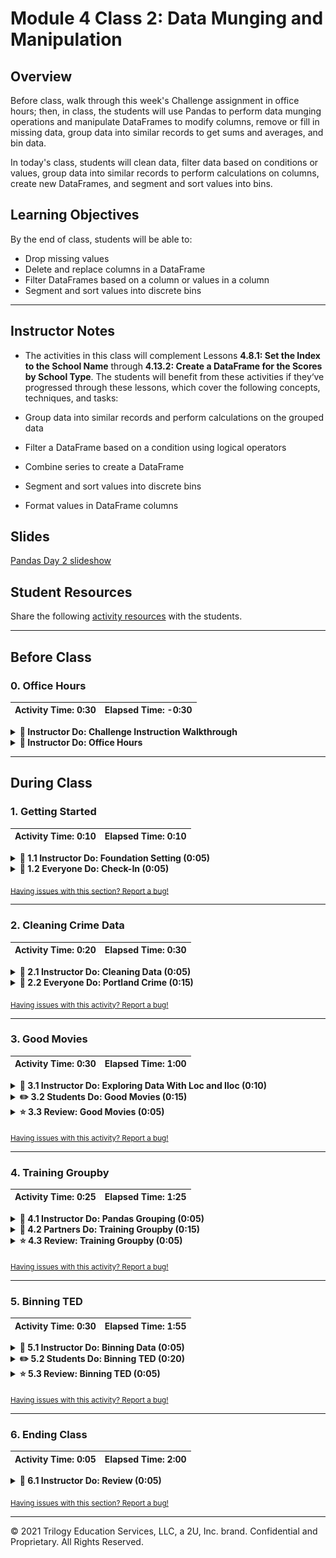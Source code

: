 # Module 4 Class 2: Data Munging and Manipulation

## Overview

Before class, walk through this week's Challenge assignment in office hours; then, in class, the students will use Pandas to perform data munging operations and manipulate DataFrames to modify columns, remove or fill in missing data, group data into similar records to get sums and averages, and bin data. 

In today's class, students will clean data, filter data based on conditions or values, group data into similar records to perform calculations on columns, create new DataFrames, and segment and sort values into bins. 

## Learning Objectives

By the end of class, students will be able to:

* Drop missing values
* Delete and replace columns in a DataFrame
* Filter DataFrames based on a column or values in a column
* Segment and sort values into discrete bins

- - -

## Instructor Notes

* The activities in this class will complement Lessons **4.8.1: Set the Index to the School Name** through **4.13.2: Create a DataFrame for the Scores by School Type**.  The students will benefit from these activities if they‘ve progressed through these lessons, which cover the following concepts, techniques, and tasks:  

* Group data into similar records and perform calculations on the grouped data
* Filter a DataFrame based on a condition using logical operators
* Combine series to create a DataFrame
* Segment and sort values into discrete bins
* Format values in DataFrame columns


## Slides

[Pandas Day 2 slideshow](https://docs.google.com/presentation/d/11y5nViOJ4e7Plb4U5WWqDy49-nSIYHBd_ubp2LlIQG0/edit?usp=sharing)

## Student Resources

Share the following [activity resources](https://2u-data-curriculum-team.s3.amazonaws.com/data-viz-online-lesson-plans/04-Lessons/4-2-Student-Resources.zip) with the students. 

- - - 

## Before Class

### 0. Office Hours

| Activity Time: 0:30       |  Elapsed Time:     -0:30  |
|---------------------------|---------------------------|

<details>
  <summary><strong>📣 Instructor Do: Challenge Instruction Walkthrough</strong></summary>

Let the students know that the first few minutes of Office Hours will include a walkthrough of the Challenge requirements and rubric, as well as helpful tips to ensure they know exactly what they need to successfully complete the Challenge.

Open the Challenge in Canvas and go through the high-level instructions and requirements with your class. Be sure to check for understanding.

Open the Rubric in Canvas, go through the Mastery column with your class, and show how it maps back to the requirements for each deliverable. Be sure to check for understanding.

Review the following tips to ensure clarity on the Challenge:

For **Deliverable 1: Replace ninth grade reading and math scores:** they will be using the `loc` method with conditional statements and comparison or logical operators to retrieve the reading and math scores of the ninth graders at Thomas High School. Once they retrieve the scores, they will need to replace the scores with `NaN` using `np.nan`.

We have provided the [PyCitySchools Challenge starter code](../../../01-Assignments/04-PyCitySchools/Resources/PyCitySchools_Challenge_starter_code.ipynb) that goes through the data cleaning process of the student names. After that, there are commented sections where students will need to add code to complete this part of the challenge.

To help students with this part of the challenge, go over any activity in the lesson plans that uses the `loc` method.  We have also provided a video on using the `loc` method with conditional statements and comparison or logical operators to retrieve the passing grades for all the students.

For **Deliverable 2: Repeat the school district analysis:** they will need to repeat the school district analysis they did in the module. Let the students know that re-analyzing data that has been changed is a common task for data analysts, and it will likely be something that they have to do in the future.

We suggest that the students make a copy of the `PyCitySchools.ipynb` file, rename it `PyCitySchools_Challenge.ipynb`, and then copy the code from the `PyCitySchools Challenge starter code` and paste into the top of the `PyCitySchools_Challenge.ipynb`file. This will make it easier for them to complete Deliverable 2.

For this deliverable, they'll have to do more data munging to recreate the district and school summary DataFrames. 

* For the district summary, they'll need to recalculate the total student count by subtracting the number of ninth grade students in Thomas High School from the total student count. Then, they'll recalculate the passing math and passing reading percentages, and the overall passing percentage with the recalculated total student count. 

* For the school summary, they'll execute the code from this module that creates and formats the School Summary DataFrame, then they'll need to update the school summary using the 10th-12th graders from Thomas High School as follows:

    * First, they’ll calculate the number of 10th-12th graders in Thomas High School.
    * Next, they'll need to create three new DataFrames for the 10th-12th graders from Thomas High School: students who passed math, students who passed reading, and students who passed both math and reading. 
    * Using these DataFrames, they'll calculate the percentage of students that passed math, passed reading, and passed both math and reading by using the number of students in the 10th-12th grade.
    * Finally, they'll replace the `% Passing Math`, `% Passing Reading`, and `% Overall Passing` scores with the new passing percentages.

In the [starter code](../../../01-Assignments/04-PyCitySchools/Resources/PyCitySchools_Challenge_starter_code.ipynb), we have added code that creates the District Summary and School Summary, and has comments indicating where the learners will need to add code to complete this part of the challenge.

After they reanalyze the District Summary and School Summary, they'll need to reanalyze the remaining metrics that they analyzed in this module.

For **Deliverable 3: Write a report for the school district analysis in the repository README.md**, the students will be writing a report in the repository README.md file based on their analysis, just like they did in the previous modules.

For the **Results**, the students need to address the following questions using images and examples of code as needed to support their evidence.

* How is the district summary affected?
* How is the school summary affected?
* How does replacing the ninth graders’ math and reading scores affect Thomas High School’s performance, relative to the other schools?
* How does replacing the ninth grade scores affect the following:

  * Math and Reading Scores by Grade
  * Scores by School Spending
  * Scores by School Size
  * Scores by School Type

For the **Summary**, students need to provide a high-level summary of the three to four most striking changes to the school district analysis after the reading and math scores for the ninth grade at Thomas High School have been replaced with NaNs.

Encourage your class to begin the Challenge as soon as possible, if they haven’t already, and to use the Learning Assistants and the remainder of Office Hours with their instructional team for help as they progress through their work. If they feel like they need context to understand documentation or instructions throughout the week, this is where they can get it.

Open the floor to discussion and be sure to answer any questions they may have about the Challenge requirements before moving onto other areas of interest.

</details>

<details>
  <summary><strong>📣  Instructor Do: Office Hours</strong></summary>

For the remaining time, remind the students that this is their time to ask questions and get assistance from their instructional staff as they’re learning new concepts and working on the challenge assignment.

Expect that students may ask for assistance in areas such as the following: 

* Challenge assignment 
* Further review on a particular subject
* Debugging assistance
* Help with computer issues
* Guidance with a particular tool

</details>


- - - 

## During Class 

### 1. Getting Started

| Activity Time:       0:10 |  Elapsed Time:      0:10  |
|---------------------------|---------------------------|

<details>
  <summary><strong>📣 1.1 Instructor Do: Foundation Setting (0:05)</strong></summary>

* Welcome students to class.

* Direct students to post individual questions in the Zoom chat to be addressed by you and your TAs at the end of class.

* Open the slideshow and use slides 1-5 to walk through the foundation setting with your class.

* **This Week - Pandas** Talk through the key skills that students will learn this week, and let them know that they are continuing to build on their data analyst skills. 

* **Today's Objectives:** Now, outline the concepts covered in today's lesson. Remind students that they can find the relevant activity files in the “Getting Ready for Class” page in their course content. 

</details>

<details>
  <summary><strong>🎉 1.2 Everyone Do: Check-In (0:05)</strong></summary>

* Ask the class the following questions and call on students for the answers:

    * **Q:** How are you feeling about your progress so far?

    * **A:**  We are adding to our Pandas skill set. It's important to look back and see what we accomplished, and acknowledge that it's a lot! It’s also okay to feel overwhelmed as long as you don’t give up. The more you practice, the more comfortable you'll be coding.
    
    * **Q:** How comfortable do you feel with this topic? 

    * **A:** Let's do "fist to five" together. If you are not feeling confident, hold up a fist (0). If you feel very confident, hold up an open hand (5).

</details>


<sub>[Having issues with this section? Report a bug!](https://bit.ly/377c6B8)</sub>

- - - 

### 2. Cleaning Crime Data

| Activity Time:       0:20 |  Elapsed Time:      0:30  |
|---------------------------|---------------------------|

<details>
  <summary><strong>📣 2.1 Instructor Do: Cleaning Data (0:05)</strong></summary>

* When dealing with massive datasets, it is almost inevitable that duplicate rows, inconsistent spelling, and missing values will crop up.

  * While these issues may not seem significant in the grand scheme of things, they can interfere with the analysis and visualization of a dataset by skewing the data one way or another.

  * Thankfully, Pandas includes methods through which its users can remove missing values, replace duplicates, and change values with relative ease.

* You may use slides 7-14 to accompany this activity.

* Open up [01-Ins_CleaningData](Activities/01-Ins_CleaningData/Solved/CleaningData.ipynb) within Jupyter Notebook and run through the code line by line with the class.

  * To delete a column of extraneous information from a DataFrame: `del <DataFrame>[<Column>]`

  * To figure out if any rows are missing data, simply run the `count()` method on the DataFrame and check that all columns contain equal values.

  * To drop rows with missing information from a DataFrame: `<DataFrame>.dropna(how="any")`

    ![Drop NaN](Images/01-CleaningData_DropNa.png)

  * Sometimes the rows containing "NaN" values should not be removed and should instead be filled with another value. In cases like these, simply use the `<DataFrame>.fillna(value=<Value>)` method and pass the desired value into the parentheses.

  * To find values that have similar or misspelled values, simply run the `value_counts()` method on the column in question and look through the values that are returned.

  * To replace similar or misspelled values, simply run the `replace()` method on the column in question and pass a dictionary into it, with the keys being those values to replace and the value to replace them with.

    ![Replace Values](Images/01-CleaningData_Replace.png)

* Send out the [CleaningData.ipynb](Activities/01-Ins_CleaningData/Solved/CleaningData.ipynb) file for students to refer to later.

* Ask the class the following questions and call on students for the answers:

    * **Q:** Where have we used this before?

    * **A:** The `count()` method was covered in Lessons 4.5.2 and 4.7.2. The `replace()` method was covered in Lesson 4.5.5, `dropna()` and `fillna()` were covered in Lesson 4.5.2, and `value_counts()` was covered in Lesson 4.8.2.

    * **Q:** How does this activity equip us for the Challenge?

    * **A:** We'll need to use the `count()`, `replace()`, and the `value_counts()` methods in the Challenge.

    * **Q:** What can we do if we don't completely understand this?

    * **A:** We can refer to the lesson plan and reach out to the instructional team for help.

* Answer any questions before moving on to the student activity.


</details>

<details>
  <summary><strong>🎉 2.2 Everyone Do: Portland Crime (0:15)</strong></summary>

* In this exercise, we will import the Portland crime dataset into a DataFrame and clean it up so the DataFrame has no missing data, there are no misspelled values, and similar offenses are combined.

* Open up [02-Evr_PortlandCrime](Activities/02-Evr_PortlandCrime/Solved/PortlandCrime.ipynb) within the Jupyter Notebook and run the code to show the end results of the application.

  ![Portland Crime Output](Images/02-PortlandCrime_Output.png)

* Make sure the students can download and open the [instructions](Activities/02-Evr_PortlandCrime/README.md), the [books.csv](Activities/02-Evr_PortlandCrime/Unsolved/Resources/crime_incident_data2017.csv), and the [PortlandCrime_unsolved.ipynb](Activities/02-Evr_PortlandCrime/Unsolved/PortlandCrime_unsolved.ipynb) files from the AWS link. 

* Go over the instructions with the students, then give them 5 minutes to work on their solution to import the data and look for missing values. 

* When time is complete, ask students for volunteers to come forward and assist you in writing out the solutions for the next steps. If there are no volunteers, then have them code along with you as you cover the following points:

  * To look for missing values, we use the `count()` method on the DataFrame.

  * To drop rows with null values, we use `dropna(how="any")`, then verify the counts.

  * To look for any misspelled offenses and to find if similar offenses can be combined, we use `value_counts()` on the `Offense Type` column. 

  * We combine similar offenses using the `replace()` method on the column in question and pass a dictionary into it, with the keys being those values to replace and the value being a common offense in the column.

* Send out the [PortlandCrime.ipynb solution](Activities/02-Evr_PortlandCrime/Solved/PortlandCrime.ipynb) file for students to refer to later.

* Ask the class the following questions and call on students for the answers:

    * **Q:** How would we get the number of crimes against property, society, and person? 
    
    * **A:** We use `value_counts()` on the `Crimes Against` column of the DataFrame. 

    * **Q:** What can we do if we don't completely understand this?

    * **A:** Review Lessons 4.5 and 4.7 and reach out to the instructional staff.


</details>

<sub>[Having issues with this activity? Report a bug!](https://bit.ly/3oJmHs5)</sub>

- - - 

### 3. Good Movies

| Activity Time:       0:30 |  Elapsed Time:      1:00  |
|---------------------------|---------------------------|

<details>
  <summary><strong>📣 3.1 Instructor Do: Exploring Data With Loc and Iloc (0:10)</strong></summary>

* You may use slides 15-20 while covering the following points:

* One of the most powerful aspects of Pandas is how easily programmers can collect specific rows or columns of data from a DataFrame using the `loc[]` and `iloc[]` methods.

* Open up [03-Ins_LocAndIloc](Activities/03-Ins_LocAndIloc/Solved/LocAndIloc.ipynb) within Jupyter Notebook and run through the code line by line with the class.

  * The `loc[]` method allows its users to select data using label-based indexes. In other words, it takes in strings as the keys and returns data based upon them.

  * Using `loc[]` to get a specific value from a row is really useful when the index of a DataFrame is a collection of strings. Our DataFrame index is a number; to change it to a string, we can use the `df.set_index()` function and pass in the desired column header for the index.

    ![Set Index](Images/03-LocAndIloc_SetIndex.png)

  * Now, we can get the data of a specific person using their last name in the `loc[]` method. First, we add the last name from the index, "Berry", and then we add the column header of the data we want, "Phone Number", `loc["Berry","Phone Number"]`.

  * The `iloc[]` method also allows its users to select data, but instead of using labels, it uses integer-based indexing for selection by position. In other words, it selects data  the same way as one would select data from a list, using a numeric index.

  * To retrieve Berry's phone number using the `iloc[]` method, we add the index for "Berry" in the 2nd column, which is "1" followed by the index of the phone number, which is in the 3rd column, or "2". For example, `iloc[1, 2]`.

    ![Row and Column](Images/03-LocAndIloc_RowColumn.png)

  * It is also possible to select a range of data using `loc[]` and `iloc[]` by placing all of the values within brackets. For example, `loc[["Richardson", "Berry", "Hudson", "Mcdonald", "Morales"],["id", "first_name", "Phone Number"]]` or `iloc[0:4, 0:3]`.

    ![First five rows of data](Images/03-FirstFiverows_loc.png)

  * And it is possible to select a range of data using `iloc[]` by using list indexing to tell Pandas to look for a range. For example, `iloc[0:4, 0:3]`.

    ![First five rows of data](Images/03-FirstFiverows_iloc.png)

  * By passing in a colon by itself, `loc[]` and `iloc[]` will select all rows or columns depending on where it is placed in relation to the comma. For example: `loc[:, ["first_name", "Phone Number"]` will select all rows of data but will only return the "first_name" and "Phone Number" columns.

    ![Exploring Data](Images/03-LocAndIloc_ExploringData.png)

* Another exciting feature of `loc[]` and `iloc[]` is that these methods can be used to conditionally filter rows of data based upon the values contained within a column.

  * This is done by calling `loc[]` or `iloc[]` on a DataFrame and passing a logic test in place of the rows section of the call. For example, `loc[df["id"] >= 10, :]` will return all rows of data with a value greater than or equal to 10 within the "id" column.

  * It is possible to then select which columns to return by adding their references into the columns section of the `loc[]` or `iloc[]` expression.

  * If there are multiple conditions that should be checked for, `&` and `|` may also be added into the logic test as representations of `and` and `or`. This allows for a great amount of customization.

    ![Loc Conditions](Images/03-LocAndIloc_Conditions.png)

* Send out the [LocAndIloc.ipynb](Activities/03-Ins_LocAndIloc/Solved/LocAndIloc.ipynb) file for students to refer to later.

* Ask the class the following questions and call on students for the answers:

    * **Q:** Where have we used this before?

    * **A:** The `loc[]` and `iloc[]` methods are not covered in the lessons, but they will help you in the Challenge.

    * **Q:** How does this activity equip us for the Challenge?

    * **A:** We'll need to use the `loc[]` method in the Challenge.

    * **Q:** What can we do if we don't completely understand this?

    * **A:** We can reach out to the instructional team for help.

* Answer any questions before moving on to the student activity.

</details>

<details>
  <summary><strong>✏️ 3.2 Students Do: Good Movies (0:15)</strong></summary>

* Now that the class has covered exploring and filtering DataFrames using `loc[]` and `iloc[]`, students will now create an application that looks through IMDB data in order to find the best movies.

* Make sure the students can download and open the [instructions](Activities/04-Stu_GoodMovies-Loc/README.md), the [movie_scores.csv](Activities/04-Stu_GoodMovies-Loc/Unsolved/Resources/movie_scores.csv), and the [good_movies_unsolved.ipynb](Activities/04-Stu_GoodMovies-Loc/Unsolved/good_movies_unsolved.ipynb) files from the AWS link. 

* Go over the instructions in the README, then open up [good_movies_unsolved.ipynb](Activities/04-Stu_GoodMovies-Loc/Unsolved/good_movies_unsolved.ipynb) within the Jupyter Notebook and show the results of the application.

  ![Good Movies Output](Images/04-GoodMovies_Output.png)

* Divide students into groups of 3-5. They should work on the solution by themselves but can reach out to others in their group for tips.

* Let students know that they may be asked to share and walk through their work at the end of the activity.

</details>

<details>
  <summary><strong>⭐ 3.3 Review: Good Movies (0:05)</strong></summary>

* Once time is complete, ask for volunteers to walk through their solutions. Remind them that it is perfectly alright if they didn't finish the activity. 

* To encourage participation, you can open the [good_movies_unsolved.ipynb](Activities/04-Stu_GoodMovies-Loc/Unsolved/good_movies_unsolved.ipynb) file and ask the students to help you write the code for each cell. 

* If there are no volunteers, open up the solved [good_movies.ipynb](Activities/04-Stu_GoodMovies-Loc/Solved/good_movies.ipynb) file and walk through the code with the class, answering whatever questions students have.

* Some key bits of information to cover during this review:

  * Since the user is only interested in data that pertains to IMDB, all rows that contain review information outside of IMDB are filtered out manually by dropping those rows.

  * To collect the films with a score greater than or equal to 7, a conditional `loc[]` filter is used that looks into the "IMDB" column and only collects those rows that pass through the logic test with a `True` value.

  * To collect the films that have less than 20K votes, another conditional `loc[]` filter is used that searches through the "IMDB_user_vote_count" column and only collects those rows that pass through the logic test with a True value.

    ![Good Movies Code](Images/04-GoodMovies_Code.png)

* Send out the [good_movies.ipynb](Activities/04-Stu_GoodMovies-Loc/Solved/good_movies.ipynb) file for students to refer to later.

* Answer any questions before proceeding to the next activity.

</details>

<sub>[Having issues with this activity? Report a bug!](https://bit.ly/3oJEr6u)</sub>

- - - 

### 4. Training Groupby

| Activity Time:       0:25 |  Elapsed Time:      1:25  |
|---------------------------|---------------------------|

<details>
  <summary><strong>📣 4.1 Instructor Do: Pandas Grouping (0:05)</strong></summary>

* You may use slides 21-30 while covering the following talking points:

* Another powerful Pandas function is the `.groupby()` function. With the `.groupby()` function, you can group Pandas objects based on a common record. 

* Open up [05-Ins_GroupBy](Activities/05-Ins_GroupBy/Solved/GroupBy.ipynb) within Jupyter Notebook and run through the code with the class, explaining it cell by cell.

  * The start of the code is much the same as earlier. Import in dependencies and remove all rows with missing data. 

    ![Clean UFO DataFrame](Images/05-Clean_UFO_DF.png)
    
  * Point out that the country and state columns have common records. Let's determine the sum of the duration of UFO sightings by country and state by using the `.groupby()`function to accomplish this task. 
  
  * Before grouping the data by the country and state and summing the duration for each state, we need to convert the "duration (seconds)" column to numeric because it is currently an object. 
  
    ![UFO DataFrame dtypes](Images/05-Clean_UFO_dtypes.png)
  
  * To convert the "duration (seconds)" column's values to numeric, we filter the DataFrame using the `loc[]` method on the `"duration (seconds)"` column, apply the `.astype()` method, and pass in the new data type, `float`, to convert the values in the column. 
  
  * Then, we filter the new DataFrame using the `loc[]` method so only US info is shown, and count the number of sightings per state.

  * The `df.groupby([<Columns>])` function is then used in order to split the DataFrame into multiple groups, with each group being a different state within the US.

  * The object returned by the `.groupby()`function is a GroupBy object and cannot be accessed like a normal DataFrame. In fact, one of the only ways to access values within a GroupBy object is by using a data function on it.

    ![Single GroupBy](Images/05-GroupBy_SingleGroup.png)

  * It is possible to create new DataFrames using only GroupBy data. This can be done by taking the `pd.DataFrame()` method and passing the desired GroupBy data in as the parameter.

  * A DataFrame can also be created by selecting a single series from a GroupBy object and passing it in as the values for a specified column.

    ![GroupBy DataFrame](Images/05-GroupBy_DataFrame.png)

  * It is possible to perform a `df.groupby()` method on multiple columns as well. This can be done by passing two or more column references into the list parameter.

    ![Grouping on Multiple Columns](Images/05-GroupBy_MultiGroup.png)

  * Finally, a new DataFrame can be created from a GroupBy object.

    ![GroupBy Dataframe](Images/05-GroupBy_object_dataframe.png)

* Send out the [GroupBy.ipynb](Activities/05-Ins_GroupBy/Solved/GroupBy.ipynb) solution file for students to refer to later.

* Ask the class the following questions and call on students for the answers:

    * **Q:** Where have we used this before?

    * **A:** The `groupby()` function was covered in Lessons 4.8.4, 4.11.1, 4.11.4, 4.12.3, and 4.13.1.

    * **Q:** How does this activity equip us for the Challenge?

    * **A:** We'll need to use the `groupby()` function in the Challenge.

    * **Q:** What can we do if we don't completely understand this?

    * **A:** We can reach out to the instructional team for help.

* Answer any questions before moving on to the student activity.

</details>

<details>
    <summary><strong>👥 4.2 Partners Do: Training Groupby (0:15)</strong></summary>

* In this exercise, the students will work in pairs and use `groupby()` to get the average weight and length of membership of the gym members for each trainer. 

* Make sure the students can download and open the [instructions](Activities/06-Par_TrainingGroupby/README.md) and the [TrainingGroupby_unsolved.ipynb](Activities/06-Par_TrainingGroupby/Unsolved/TrainingGroupby_unsolved.ipynb) files from the AWS link. 

* Go over the instructions in the README, then open up [TrainingGroupby_unsolved.ipynb](Activities/06-Par_TrainingGroupby/Unsolved/TrainingGroupby_unsolved.ipynb) within the Jupyter Notebook and show the results of the application.

* Answer any questions before breaking the students out in pairs. 

* Let students know that their group may be asked to share and walk through their work at the end of the activity.

</details>

<details>
    <summary><strong>⭐ 4.3 Review: Training Groupby (0:05)</strong></summary>

* Once time is complete, ask for a group to walk through their solution. Remind them that it is perfectly alright if they didn't complete the activity. 

* To encourage participation, you can open the [TrainingGroupby_unsolved.ipynb](Activities/06-Par_TrainingGrounds/Unsolved/TrainingGroupby_unsolved.ipynb) file and ask the students to help you write the code for each cell. 

* If there are no volunteers, open up the solved [TrainingGroupby.ipynb](Activities/06-Par_TrainingGroupby/Solved/TrainingGroupby.ipynb) file and walk through the code with the class, answering any student questions.

* Key points to tackle when discussing this activity:

  * After creating the DataFrame that has the Trainer, Weight, and Membership in days and weeks, we apply the `groupby()` function to the DataFrame and group the data by each Trainer, and then  apply the `mean()` to the grouped DataFrame to get the averages for each trainer.

    ![Trainers grouped averages](Images/06-Trainer_grouped_averages.png)

* Send out the [TrainingGroupby.ipynb](Activities/06-Par_TrainingGroupby/Solved/TrainingGroupby.ipynb) solution file for students to refer to later.

* Ask the class the following questions and call on students for the answers:

    * **Q:** How would we sort the DataFrame from longest to shortest length of membership in days? 
    
    * **A:** We use `sort_values(by='Membership (Days)', ascending=False)` on the `trainers_means` DataFrame.

    * **Q:** What can we do if we don't completely understand how the `groupby()` function works?

    * **A:** Review the Lessons 4.8.4, 4.11.1, 4.11.4, 4.12.3, and 4.13.1, and reach out to the instructional staff.

* Answer any questions before moving on to the student activity.

</details>

<sub>[Having issues with this activity? Report a bug!](https://bit.ly/2W5F7XH)</sub>

- - - 

### 5. Binning TED

| Activity Time:       0:30 |  Elapsed Time:      1:55  |
|---------------------------|---------------------------|

<details>
  <summary><strong>📣 5.1 Instructor Do: Binning Data (0:05)</strong></summary>

* You may use slides 31-38 while covering the following talking points:

* Not everyone is a numbers person, and sometimes there are so many values within a DataFrame that it becomes difficult to comprehend what exactly is going on. Grouping these values in bins can make it easier to visualize large datasets. Using the Pandas `pd.cut()` function will allow us to "bin" values into groups, which enables more vigorous customization of datasets.

* Open up [07-Ins_Binning](Activities/07-Ins_Binning/Solved/Binning.ipynb) within Jupyter Notebook and run through the code with the class, discussing it cell by cell.

  * When using the `pd.cut()` function, three parameters must be passed in. The first is the Series that is going to be cut. The second is a list of the bins that the Series will be sliced into. The last is a list of the names/values that will be given to the bins.

  * It is important to note how, when creating the list for bins, Pandas will automatically determine the range between values. This means that, when given the list `[0, 59, 69, 79, 89, 100]`, Pandas will create bins with ranges between those values in the list.

  * The labels for the `pd.cut()` function must have an equal length to the number of bins. If there are too many or too few, an error will be returned.

    ![Binning Lists](Images/07-Binning_Lists.png)

  * What makes binning so powerful is that, after creating and applying these bins, the DataFrame can be grouped according to those values and thus a higher-level analysis can be conducted, such as getting the summary statistics with the `describe()` function.

    ![Binning Groups](Images/07-Binning_Groups.png)

* Send out the [Binning.ipynb](Activities/07-Ins_Binning/Solved/Binning.ipynb) solution file for students to refer to later.

* Ask the class the following questions and call on students for the answers:

    * **Q:** Where have we used this before?

    * **A:** The `cut()` function was covered in Lessons 4.11.2 and 4.12.2.

    * **Q:** How does this activity equip us for the Challenge?

    * **A:** We'll need to use the `cut()` function in the Challenge.

    * **Q:** What can we do if we don't completely understand this?

    * **A:** We can reach out to the instructional team for help.

* Answer any questions before moving on to the student activity.

</details>

<details>
  <summary><strong>✏️ 5.2 Students Do: Binning TED (0:20)</strong></summary>

* The class will now put their binning skills to the test by creating bins for TED Talks based on their viewership. After creating the bins, they will group the DataFrame based on those bins, and then perform some analysis on them.

* Make sure the students can download and open the [instructions](Activities/08-Stu_TedTalks-Binning/README.md), the [ted_talks.csv](Activities/08-Stu_TedTalks-Binning/Unsolved/Resources/ted_talks.csv), and the [BinningTed_unsolved.ipynb](Activities/08-Stu_TedTalks-Binning/Unsolved/BinningTed_unsolved.ipynb) files from the AWS link. 

* Go over the instructions in the README, then open up the solved version of [08-Stu_TedTalks-Binning](Activities/08-Stu_TedTalks-Binning/Solved/BinningTed.ipynb) within Jupyter Notebook to show students how the final version of their application should look.

  ![Binning TED - Output](Images/08-BinningTed_Output.png)

* Divide students into groups of 3-5. They should work on the solution by themselves but can reach out to others in their group for tips.

* Let students know that they may be asked to share and walk through their work at the end of the activity.


</details>

<details>
  <summary><strong>⭐ 5.3 Review: Binning TED (0:05)</strong></summary>

* Once time is complete, ask for a group to walk through their solution. Remind them that it is perfectly alright if they didn't complete the activity. 

* To encourage participation, you can open the [BinningTed_unsolved.ipynb](Activities/08-Stu_TedTalks-Binning/Unsolved/BinningTed_unsolved.ipynb) file and ask the students to help you write the code for each cell. 

* If there are no volunteers, open up the solved [BinningTed.ipynb](Activities/08-Stu_TedTalks-Binning/Solved/BinningTed.ipynb) file within Jupyter Notebook and run through the code with the class, discussing it cell by cell.

  * Since the values contained within the "views" column are so widespread, there are several ways to split up the data that would be acceptable. This particular code uses a variable scale that attempts to look at every 200k-view difference until reaching the millions, at which point it switches to look at every 1-mil difference.

    ![Binning TED - Bins](Images/08-BinningTed_Bins.png)

  * The bins are added into the DataFrame by placing them within a new column. The DataFrame is then grouped on this new column in order to perform all of the data functions.

* Send out the [BinningTed.ipynb](Activities/08-Stu_TedTalks-Binning/Solved/BinningTed.ipynb) solution file for students to refer to later.

* Ask the class the following questions and call on students for the answers:

    * **Q:** What can we do if we don't completely understand how the `cut()` function works?

    * **A:** Review the Lessons 4.11.2 and 4.12.2, and reach out to the instructional staff.

* Answer any questions before ending class.


</details>

<sub>[Having issues with this activity? Report a bug!](https://bit.ly/3m4DdkE)</sub>

- - - 

### 6. Ending Class 

| Activity Time:       0:05 |  Elapsed Time:      2:00  |
|---------------------------|---------------------------|

<details>
  <summary><strong>📣  6.1 Instructor Do: Review (0:05)</strong></summary>

* Before ending class, review the skills that were covered today and mention where in the module these skills are used. 
  * The `dropna()` and `fillna()` methods were covered in **Lesson 4.5.2**.
  * The `replace()` method was covered in **Lesson 4.5.5**.
  * The `count()` method was covered in **Lesson 4.7.2**.
  * The `value_counts()` method was covered in **Lesson 4.8.2**.
  * The `groupby()` function was covered in **Lesson 4.8.4**.
  * The `cut()` function was covered in **Lesson 4.11.2**.

* Answer any questions the students may have.

</details>

<sub>[Having issues with this section? Report a bug!](https://bit.ly/3qQO8BZ)</sub>

- - - 

© 2021 Trilogy Education Services, LLC, a 2U, Inc. brand.  Confidential and Proprietary.  All Rights Reserved.

